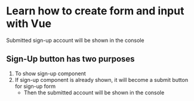 # Learn how to create form and input with Vue
Submitted sign-up account will be shown in the console

## Sign-Up button has two purposes
1. To show sign-up component
2. If sign-up component is already shown, it will become a submit button for sign-up form
   - Then the submitted account will be shown in the console
